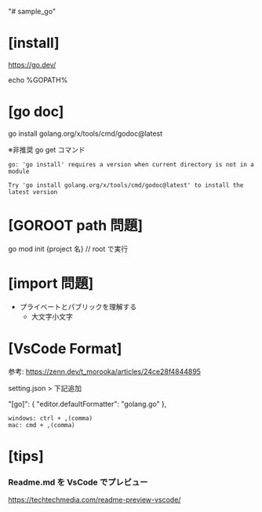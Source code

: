 "# sample_go"

# [install]

https://go.dev/

echo %GOPATH%

# [go doc]

go install golang.org/x/tools/cmd/godoc@latest

※非推奨 go get コマンド

```
go: 'go install' requires a version when current directory is not in a module

Try 'go install golang.org/x/tools/cmd/godoc@latest' to install the latest version
```

# [GOROOT path 問題]

go mod init {project 名} // root で実行

# [import 問題]

- プライベートとパブリックを理解する
  - 大文字小文字

# [VsCode Format]

参考: https://zenn.dev/t_morooka/articles/24ce28f4844895

setting.json > 下記追加

"[go]": {
"editor.defaultFormatter": "golang.go"
},

```
windows: ctrl + ,(comma)
mac: cmd + ,(comma)
```

# [tips]

### Readme.md を VsCode でプレビュー

https://techtechmedia.com/readme-preview-vscode/
